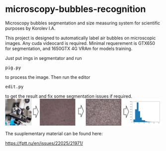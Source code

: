 # microscopy-bubbles-recognition
Microscopy bubbles segmentation and size measuring system for scientific purposes by Korolev I.A.

This project is designed to automatically label air bubbles on microscopic images.
Any cuda videocard is required. Minimal requerement is GTX650 for segmentation, and 1650GTX 4G VRAm for models training.

Just put imgs in segmentator and run <pre>pig.py</pre> to process the image.
Then run the editor <pre>edit.py</pre> to get the result and fix some segmentation issues if required.
![Autosegmentation](./process.png)

The suuplementary material can be found here:

https://fptt.ru/en/issues/22025/21971/
